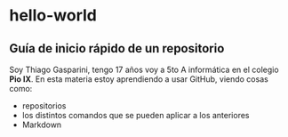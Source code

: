 # hello-world
## Guía de inicio rápido de un repositorio
Soy Thiago Gasparini, tengo 17 años voy a 5to A informática en el colegio **Pio IX**.
En esta materia estoy aprendiendo a usar GitHub, viendo cosas como:
  - repositorios
  - los distintos comandos que se pueden aplicar a los anteriores
  - Markdown
